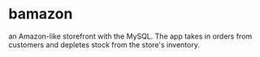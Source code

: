 # bamazon
an Amazon-like storefront with the MySQL. The app takes in orders from customers and depletes stock from the store's inventory. 

